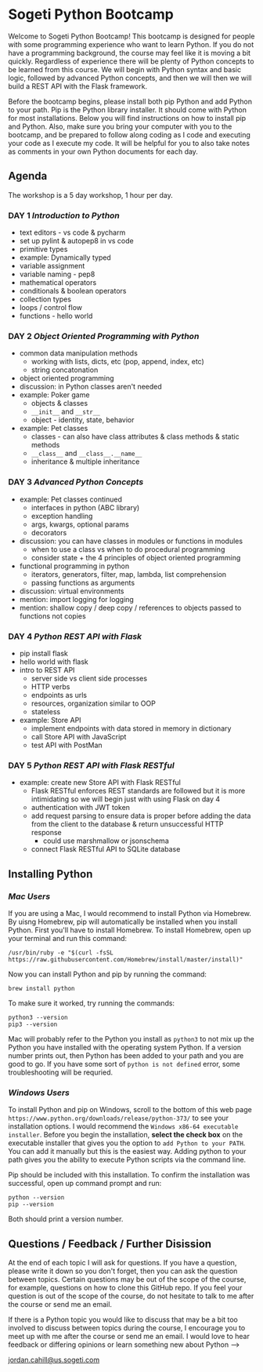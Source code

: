 # Sogeti Python Bootcamp

Welcome to Sogeti Python Bootcamp! This bootcamp is designed for people with some programming experience
who want to learn Python. If you do not have a programming background, the course may feel like it is moving
a bit quickly. Regardless of experience there will be plenty of Python concepts to be learned from this course.
We will begin with Python syntax and basic logic, followed by advanced Python concepts, and then we will
then we will build a REST API with the Flask framework.

Before the bootcamp begins, please install both pip Python and add Python to your path. Pip is the Python
library installer. It should come with Python for most installations. Below you will find instructions on how
to install pip and Python. Also, make sure you bring your computer with you to the bootcamp, and be prepared
to follow along coding as I code and executing your code as I execute my code. It will be helpful for you
to also take notes as comments in your own Python documents for each day.

## Agenda
The workshop is a 5 day workshop, 1 hour per day.

### DAY 1 _Introduction to Python_

- text editors - vs code & pycharm
- set up pylint & autopep8 in vs code
- primitive types
- example: Dynamically typed
- variable assignment
- variable naming - pep8
- mathematical operators
- conditionals & boolean operators
- collection types
- loops / control flow
- functions - hello world

### DAY 2 _Object Oriented Programming with Python_

- common data manipulation methods
	- working with lists, dicts, etc (pop, append, index, etc)
	- string concatonation
- object oriented programming
- discussion: in Python classes aren't needed
- example: Poker game
	- objects & classes
	- `__init__` and `__str__`
	- object - identity, state, behavior
- example: Pet classes
	- classes - can also have class attributes & class methods & static methods
	- `__class__` and `__class__.__name__`
	- inheritance & multiple inheritance

### DAY 3 _Advanced Python Concepts_

- example: Pet classes continued
	- interfaces in python (ABC library)
	- exception handling
	- args, kwargs, optional params
	- decorators
- discussion: you can have classes in modules or functions in modules
    - when to use a class vs when to do procedural programming
    - consider state + the 4 principles of object oriented programming
- functional programming in python
	- iterators, generators, filter, map, lambda, list comprehension
	- passing functions as arguments
- discussion: virtual environments
- mention: import logging for logging
- mention: shallow copy / deep copy / references to objects passed to
  functions not copies

### DAY 4 _Python REST API with Flask_

- pip install flask
- hello world with flask
- intro to REST API
	- server side vs client side processes
	- HTTP verbs
	- endpoints as urls
	- resources, organization similar to OOP
	- stateless
- example: Store API 
	- implement endpoints with data stored in memory in dictionary
	- call Store API with JavaScript
    - test API with PostMan

### DAY 5 _Python REST API with Flask RESTful_

- example: create new Store API with Flask RESTful
    - Flask RESTful enforces REST standards are followed but it is more
      intimidating so we will begin just with using Flask on day 4
    - authentication with JWT token
    - add request parsing to ensure data is proper before adding the
      data from the client to the database & return unsuccessful HTTP response
        - could use marshmallow or jsonschema
    - connect Flask RESTful API to SQLite database

## Installing Python

### _Mac Users_

If you are using a Mac, I would recommend to install Python via Homebrew. By uisng Homebrew, pip will
automatically be installed when you install Python. First you'll have to install Homebrew. To install
Homebrew, open up your terminal and run this command:
```
/usr/bin/ruby -e "$(curl -fsSL https://raw.githubusercontent.com/Homebrew/install/master/install)"
```
Now you can install Python and pip by running the command:
```
brew install python
```
To make sure it worked, try running the commands:
```
python3 --version
pip3 --version
```
Mac will probably refer to the Python you install as `python3` to not mix up the Python you have installed
with the operating system Python. If a version number prints out, then Python has been added to your path and
you are good to go. If you have some sort of `python is not defined` error, some troubleshooting will be requried.

### _Windows Users_

To install Python and pip on Windows, scroll to the bottom of this web page `https://www.python.org/downloads/release/python-373/`
to see your installation options. I would recommend the `Windows x86-64 executable installer`. Before you begin the
installation, __select the check box__ on the executable installer that gives you the option to `add Python to
your PATH`. You can add it manually but this is the easiest way. Adding python to your path gives you the ability
to execute Python scripts via the command line.

Pip should be included with this installation. To confirm the installation was successful, open up command prompt and run:
```
python --version
pip --version
```
Both should print a version number.

## Questions / Feedback / Further Disission

At the end of each topic I will ask for questions. If you have a question, please write it down so you don't forget,
then you can ask the question between topics. Certain questions may be out of the scope of the course, for example,
questions on how to clone this GitHub repo. If you feel your question is out of the scope of the course, do not
hesitate to talk to me after the course or send me an email.

If there is a Python topic you would like to discuss that may be a bit too involved to discuss between topics
during the course, I encourage you to meet up with me after the course or send me an email. I would love to hear
feedback or differing opinions or learn something new about Python -->

jordan.cahill@us.sogeti.com